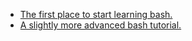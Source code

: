 * [The first place to start learning bash.](http://swcarpentry.github.io/shell-novice/)
* [A slightly more advanced bash tutorial.](https://www.ibm.com/developerworks/library/l-bash/)